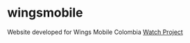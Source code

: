 # wingsmobile
Website developed for Wings Mobile Colombia 
<a href="https://danniel917.github.io/html-wingsmobile/" target="_blank">Watch Project</a>
